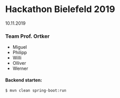 # Hackathon Bielefeld 2019
10.11.2019

### Team Prof. Ortker

- Miguel
- Philipp
- Willi
- Olliver
- Werner

#### Backend starten:
```Bash
$ mvn clean spring-boot:run
```
